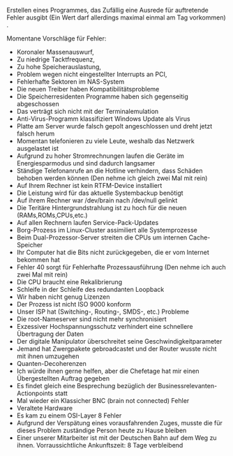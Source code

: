 Erstellen eines Programmes, das Zufällig eine Ausrede für auftretende Fehler ausgibt (Ein Wert darf allerdings maximal einmal am Tag vorkommen) .

Momentane Vorschläge für Fehler:

- Koronaler Massenauswurf, 
- Zu niedrige Tacktfrequenz, 
- Zu hohe Speicherauslastung, 
- Problem wegen nicht eingestellter Interrupts an PCI,
- Fehlerhafte Sektoren im NAS-System
- Die neuen Treiber haben Kompatibilitätsprobleme
- Die Speicherresidenten Programme haben sich gegenseitig abgeschossen    
- Das verträgt sich nicht mit der Terminalemulation
- Anti-Virus-Programm klassifiziert Windows Update als Virus            
- Platte am Server wurde falsch gepolt angeschlossen und dreht jetzt falsch herum
- Momentan telefonieren zu viele Leute, weshalb das Netzwerk ausgelastet ist
- Aufgrund zu hoher Stromrechnungen laufen die Geräte im Energiesparmodus und sind dadurch langsamer
- Ständige Telefonanrufe an die Hotline verhindern, dass Schäden behoben werden können
  (Den nehme ich gleich zwei Mal mit rein)
- Auf Ihrem Rechner ist kein RTFM-Device installiert
- Die Leistung wird für das aktuelle Systembackup benötigt
- Auf ihrem Rechner war /dev/brain nach /dev/null gelinkt
- Die Teritäre Hintergrundstrahlung ist zu hoch für die neuen (RAMs,ROMs,CPUs,etc.)
- Auf allen Rechnern laufen Service-Pack-Updates
- Borg-Prozess im Linux-Cluster assimiliert alle Systemprozesse
- Beim Dual-Prozessor-Server streiten die CPUs um internen Cache-Speicher
- Ihr Computer hat die Bits nicht zurückgegeben, die er vom Internet bekommen hat
- Fehler 40 sorgt für Fehlerhafte Prozessausführung
   (Den nehme ich auch zwei Mal mit rein)
- Die CPU braucht eine Rekalibrierung
- Schleife in der Schleife des redundanten Loopback
- Wir haben nicht genug Lizenzen
- Der Prozess ist nicht ISO 9000 konform
- Unser ISP hat (Switching-, Routing-, SMDS-, etc.) Probleme
- Die root-Nameserver sind nicht mehr synchronisiert
- Exzessiver Hochspannungsschutz verhindert eine schnellere Übertragung der Daten
- Der digitale Manipulator überschreitet seine Geschwindigkeitparameter
- Jemand hat Zwergpakete gebroadcastet und der Router wusste nicht mit ihnen umzugehen
- Quanten-Decoherenzen
- Ich würde ihnen gerne helfen, aber die Chefetage hat mir einen Übergestellten Auftrag gegeben
- Es findet gleich eine Besprechung bezüglich der Businessrelevanten-Actionpoints statt
- Mal wieder ein Klassicher BNC (brain not connected) Fehler
- Veraltete Hardware
- Es kam zu einem OSI-Layer 8 Fehler
- Aufgrund der Verspätung eines vorausfahrenden Zuges, musste die für dieses Problem zuständige Person heute zu Hause bleiben
- Einer unserer Mitarbeiter ist mit der Deutschen Bahn auf dem Weg zu ihnen. Vorraussichtliche Ankunftszeit: 8 Tage verbleibend

